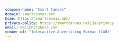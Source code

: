 ```yaml
---
company-name: "Smart Canvas"
domain: smartcanvas.net
home: https://smartcanvas.net/
privacy-policy: https://smartcanvas.net/ja/privacy
email: mail@hitokuse.com
member-of: "Interactive Advertising Bureau (IAB)"
---
```




